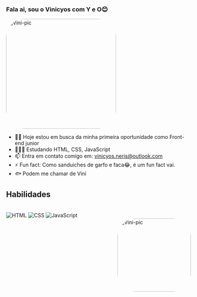 ### Fala ai, sou o Vinicyos com Y e O😊

<img align="top" alt="Vini-pic" height="300" style="border-radius:50px;" src="https://uploaddeimagens.com.br/images/004/317/545/original/download20230106233257.png?1674959709">

- 👶🏻 Hoje estou em busca da minha primeira oportunidade como Front-end junior
- 👨🏻‍💻 Estudando HTML, CSS, JavaScript
- 📫 Entra em contato comigo em: vinicyos.neris@outlook.com
- ⚡ Fun fact: Como sanduiches de garfo e faca😂, é um fun fact vai.
- 🐟 Podem me chamar de Vini


## Habilidades
  
<div style="display: inline_block"><br>
  <img align="center" alt="HTML" src="https://img.shields.io/badge/HTML5-E34F26?style=for-the-badge&logo=html5&logoColor=white">
  <img align="center" alt="CSS" src="https://img.shields.io/badge/CSS3-1572B6?style=for-the-badge&logo=css3&logoColor=white">
  <img align="center" alt="JavaScript" src="https://img.shields.io/badge/JavaScript-323330?style=for-the-badge&logo=javascript&logoColor=F7DF1E">
</div>

<div>
  <img align="right" alt="Vini-pic" height="200" style="border-radius:50px;" src="https://uploaddeimagens.com.br/images/004/320/099/original/maxresdefault.jpg?1675133082">
</div>  

